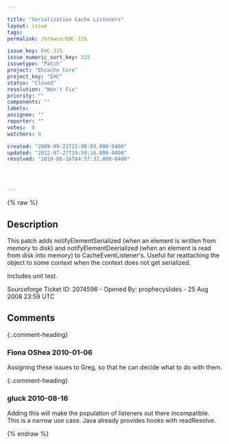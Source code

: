 ```yaml
---

title: "Serialization Cache Listeners"
layout: issue
tags: 
permalink: /browse/EHC-315

issue_key: EHC-315
issue_numeric_sort_key: 315
issuetype: "Patch"
project: "Ehcache Core"
project_key: "EHC"
status: "Closed"
resolution: "Won't Fix"
priority: ""
components: ""
labels: 
assignee: ""
reporter: ""
votes:  0
watchers: 0

created: "2009-09-21T15:08:03.000-0400"
updated: "2012-07-27T19:59:16.000-0400"
resolved: "2010-08-16T04:57:32.000-0400"




---
```


{% raw %}

## Description

<div markdown="1" class="description">

This patch adds notifyElementSerialized (when an element is written from memory to disk) and notifyElementDeerialized (when an element is read from disk into memory) to CacheEventListener's.  Useful for reattaching the object to some context when the context does not get serialized. 

Includes unit test.


Sourceforge Ticket ID: 2074596 - Opened By: prophecyslides - 25 Aug 2008 23:59 UTC

</div>

## Comments


{:.comment-heading}
### **Fiona OShea** <span class="date">2010-01-06</span>

<div markdown="1" class="comment">

Assigning these issues to Greg, so that he can decide what to do with them.

</div>


{:.comment-heading}
### **gluck** <span class="date">2010-08-16</span>

<div markdown="1" class="comment">

Adding this will make the population of listeners out there incompatible.  This is a narrow use case. Java already provides hooks with readResolve.

</div>



{% endraw %}
